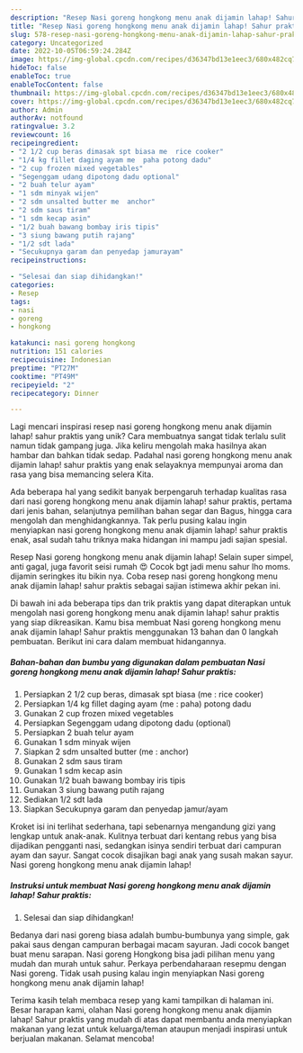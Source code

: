 ```yaml
---
description: "Resep Nasi goreng hongkong menu anak dijamin lahap! Sahur praktis yang Bisa Manjain Lidah"
title: "Resep Nasi goreng hongkong menu anak dijamin lahap! Sahur praktis yang Bisa Manjain Lidah"
slug: 578-resep-nasi-goreng-hongkong-menu-anak-dijamin-lahap-sahur-praktis-yang-bisa-manjain-lidah
category: Uncategorized
date: 2022-10-05T06:59:24.284Z
image: https://img-global.cpcdn.com/recipes/d36347bd13e1eec3/680x482cq70/nasi-goreng-hongkong-menu-anak-dijamin-lahap-sahur-praktis-foto-resep-utama.jpg
hideToc: false
enableToc: true
enableTocContent: false
thumbnail: https://img-global.cpcdn.com/recipes/d36347bd13e1eec3/680x482cq70/nasi-goreng-hongkong-menu-anak-dijamin-lahap-sahur-praktis-foto-resep-utama.jpg
cover: https://img-global.cpcdn.com/recipes/d36347bd13e1eec3/680x482cq70/nasi-goreng-hongkong-menu-anak-dijamin-lahap-sahur-praktis-foto-resep-utama.jpg
author: Admin
authorAv: notfound
ratingvalue: 3.2
reviewcount: 16
recipeingredient:
- "2 1/2 cup beras dimasak spt biasa me  rice cooker"
- "1/4 kg fillet daging ayam me  paha potong dadu"
- "2 cup frozen mixed vegetables"
- "Segenggam udang dipotong dadu optional"
- "2 buah telur ayam"
- "1 sdm minyak wijen"
- "2 sdm unsalted butter me  anchor"
- "2 sdm saus tiram"
- "1 sdm kecap asin"
- "1/2 buah bawang bombay iris tipis"
- "3 siung bawang putih rajang"
- "1/2 sdt lada"
- "Secukupnya garam dan penyedap jamurayam"
recipeinstructions:

- "Selesai dan siap dihidangkan!"
categories:
- Resep
tags:
- nasi
- goreng
- hongkong

katakunci: nasi goreng hongkong 
nutrition: 151 calories
recipecuisine: Indonesian
preptime: "PT27M"
cooktime: "PT49M"
recipeyield: "2"
recipecategory: Dinner

---
```





Lagi mencari inspirasi resep nasi goreng hongkong menu anak dijamin lahap! sahur praktis yang unik? Cara membuatnya sangat tidak terlalu sulit namun tidak gampang juga. Jika keliru mengolah maka hasilnya akan hambar dan bahkan tidak sedap. Padahal nasi goreng hongkong menu anak dijamin lahap! sahur praktis yang enak selayaknya mempunyai aroma dan rasa yang bisa memancing selera Kita.





Ada beberapa hal yang sedikit banyak berpengaruh terhadap kualitas rasa dari nasi goreng hongkong menu anak dijamin lahap! sahur praktis, pertama dari jenis bahan, selanjutnya pemilihan bahan segar dan Bagus, hingga cara mengolah dan menghidangkannya. Tak perlu pusing kalau ingin menyiapkan nasi goreng hongkong menu anak dijamin lahap! sahur praktis enak,      asal sudah tahu triknya maka hidangan ini mampu jadi sajian spesial.














Resep Nasi goreng hongkong menu anak dijamin lahap! Selain super simpel, anti gagal, juga favorit seisi rumah 😍 Cocok bgt jadi menu sahur lho moms. dijamin seringkes itu bikin nya. Coba resep nasi goreng hongkong menu anak dijamin lahap! sahur praktis sebagai sajian istimewa akhir pekan ini.






Di bawah ini ada beberapa tips dan trik praktis yang dapat diterapkan untuk mengolah nasi goreng hongkong menu anak dijamin lahap! sahur praktis yang siap dikreasikan. Kamu bisa membuat Nasi goreng hongkong menu anak dijamin lahap! Sahur praktis menggunakan 13 bahan dan 0 langkah pembuatan. Berikut ini cara dalam membuat hidangannya.

<!--inarticleads1-->

##### Bahan-bahan dan bumbu yang digunakan dalam pembuatan Nasi goreng hongkong menu anak dijamin lahap! Sahur praktis:

1. Persiapkan 2 1/2 cup beras, dimasak spt biasa (me : rice cooker)
1. Persiapkan 1/4 kg fillet daging ayam (me : paha) potong dadu
1. Gunakan 2 cup frozen mixed vegetables
1. Persiapkan Segenggam udang dipotong dadu (optional)
1. Persiapkan 2 buah telur ayam
1. Gunakan 1 sdm minyak wijen
1. Siapkan 2 sdm unsalted butter (me : anchor)
1. Gunakan 2 sdm saus tiram
1. Gunakan 1 sdm kecap asin
1. Gunakan 1/2 buah bawang bombay iris tipis
1. Gunakan 3 siung bawang putih rajang
1. Sediakan 1/2 sdt lada
1. Siapkan Secukupnya garam dan penyedap jamur/ayam


Kroket isi ini terlihat sederhana, tapi sebenarnya mengandung gizi yang lengkap untuk anak-anak. Kulitnya terbuat dari kentang rebus yang bisa dijadikan pengganti nasi, sedangkan isinya sendiri terbuat dari campuran ayam dan sayur. Sangat cocok disajikan bagi anak yang susah makan sayur. Nasi goreng hongkong menu anak dijamin lahap! 

<!--inarticleads2-->

##### Instruksi untuk membuat Nasi goreng hongkong menu anak dijamin lahap! Sahur praktis:


1. Selesai dan siap dihidangkan!

Bedanya dari nasi goreng biasa adalah bumbu-bumbunya yang simple, gak pakai saus dengan campuran berbagai macam sayuran. Jadi cocok banget buat menu sarapan. Nasi goreng Hongkong bisa jadi pilihan menu yang mudah dan murah untuk sahur. Perkaya perbendaharaan resepmu dengan Nasi goreng. Tidak usah pusing kalau ingin menyiapkan Nasi goreng hongkong menu anak dijamin lahap! 

Terima kasih telah membaca resep yang kami tampilkan di halaman ini. Besar harapan kami, olahan Nasi goreng hongkong menu anak dijamin lahap! Sahur praktis yang mudah di atas dapat membantu anda menyiapkan makanan yang lezat untuk keluarga/teman ataupun menjadi inspirasi untuk berjualan makanan. Selamat mencoba!
